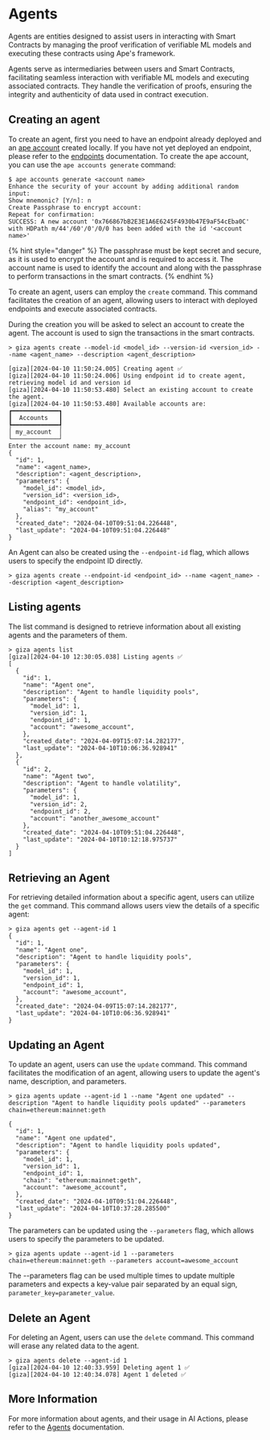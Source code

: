 # Agents

Agents are entities designed to assist users in interacting with Smart Contracts by managing the proof verification of verifiable ML models and executing these contracts using Ape's framework.

Agents serve as intermediaries between users and Smart Contracts, facilitating seamless interaction with verifiable ML models and executing associated contracts. They handle the verification of proofs, ensuring the integrity and authenticity of data used in contract execution.

## Creating an agent

To create an agent, first you need to have an endpoint already deployed and an [ape account](https://docs.apeworx.io/ape/stable/userguides/accounts.html) created locally. If you have not yet deployed an endpoint, please refer to the [endpoints](./endpoints.md) documentation. To create the ape account, you can use the `ape accounts generate` command:

```console
$ ape accounts generate <account name>
Enhance the security of your account by adding additional random input:
Show mnemonic? [Y/n]: n
Create Passphrase to encrypt account:
Repeat for confirmation:
SUCCESS: A new account '0x766867bB2E3E1A6E6245F4930b47E9aF54cEba0C' with HDPath m/44'/60'/0'/0/0 has been added with the id '<account name>'
```

{% hint style="danger" %}
The passphrase must be kept secret and secure, as it is used to encrypt the account and is required to access it. The account name is used to identify the account and along with the passphrase to perform transactions in the smart contracts.
{% endhint %}

To create an agent, users can employ the `create` command. This command facilitates the creation of an agent, allowing users to interact with deployed endpoints and execute associated contracts.

During the creation you will be asked to select an account to create the agent. The account is used to sign the transactions in the smart contracts.

```console
> giza agents create --model-id <model_id> --version-id <version_id> --name <agent_name> --description <agent_description>

[giza][2024-04-10 11:50:24.005] Creating agent ✅
[giza][2024-04-10 11:50:24.006] Using endpoint id to create agent, retrieving model id and version id
[giza][2024-04-10 11:50:53.480] Select an existing account to create the agent.
[giza][2024-04-10 11:50:53.480] Available accounts are:
┏━━━━━━━━━━━━━┓
┃  Accounts   ┃
┡━━━━━━━━━━━━━┩
│ my_account  │
└─────────────┘
Enter the account name: my_account
{
  "id": 1,
  "name": <agent_name>,
  "description": <agent_description>,
  "parameters": {
    "model_id": <model_id>,
    "version_id": <version_id>,
    "endpoint_id": <endpoint_id>,
    "alias": "my_account"
  },
  "created_date": "2024-04-10T09:51:04.226448",
  "last_update": "2024-04-10T09:51:04.226448"
}
```

An Agent can also be created using the `--endpoint-id` flag, which allows users to specify the endpoint ID directly.

```console
> giza agents create --endpoint-id <endpoint_id> --name <agent_name> --description <agent_description>
```

## Listing agents

The list command is designed to retrieve information about all existing agents and the parameters of them.

```console
> giza agents list
[giza][2024-04-10 12:30:05.038] Listing agents ✅ 
[
  {
    "id": 1,
    "name": "Agent one",
    "description": "Agent to handle liquidity pools",
    "parameters": {
      "model_id": 1,
      "version_id": 1,
      "endpoint_id": 1,
      "account": "awesome_account",
    },
    "created_date": "2024-04-09T15:07:14.282177",
    "last_update": "2024-04-10T10:06:36.928941"
  },
  {
    "id": 2,
    "name": "Agent two",
    "description": "Agent to handle volatility",
    "parameters": {
      "model_id": 1,
      "version_id": 2,
      "endpoint_id": 2,
      "account": "another_awesome_account"
    },
    "created_date": "2024-04-10T09:51:04.226448",
    "last_update": "2024-04-10T10:12:18.975737"
  }
]
```

## Retrieving an Agent

For retrieving detailed information about a specific agent, users can utilize the `get` command. This command allows users view the details of a specific agent:

```console
> giza agents get --agent-id 1
{
  "id": 1,
  "name": "Agent one",
  "description": "Agent to handle liquidity pools",
  "parameters": {
    "model_id": 1,
    "version_id": 1,
    "endpoint_id": 1,
    "account": "awesome_account",
  },
  "created_date": "2024-04-09T15:07:14.282177",
  "last_update": "2024-04-10T10:06:36.928941"
}
```

## Updating an Agent

To update an agent, users can use the `update` command. This command facilitates the modification of an agent, allowing users to update the agent's name, description, and parameters.

```console
> giza agents update --agent-id 1 --name "Agent one updated" --description "Agent to handle liquidity pools updated" --parameters chain=ethereum:mainnet:geth

{
  "id": 1,
  "name": "Agent one updated",
  "description": "Agent to handle liquidity pools updated",
  "parameters": {
    "model_id": 1,
    "version_id": 1,
    "endpoint_id": 1,
    "chain": "ethereum:mainnet:geth",
    "account": "awesome_account",
  },
  "created_date": "2024-04-10T09:51:04.226448",
  "last_update": "2024-04-10T10:37:28.285500"
}
```

The parameters can be updated using the `--parameters` flag, which allows users to specify the parameters to be updated.

```console
> giza agents update --agent-id 1 --parameters chain=ethereum:mainnet:geth --parameters account=awesome_account
```

The --parameters flag can be used multiple times to update multiple parameters and expects a key-value pair separated by an equal sign, `parameter_key=parameter_value`.

## Delete an Agent

For deleting an Agent, users can use the `delete` command. This command will erase any related data to the agent.

```console
> giza agents delete --agent-id 1
[giza][2024-04-10 12:40:33.959] Deleting agent 1 ✅ 
[giza][2024-04-10 12:40:34.078] Agent 1 deleted ✅ 
```

## More Information

For more information about agents, and their usage in AI Actions, please refer to the [Agents](add_final_page) documentation.
